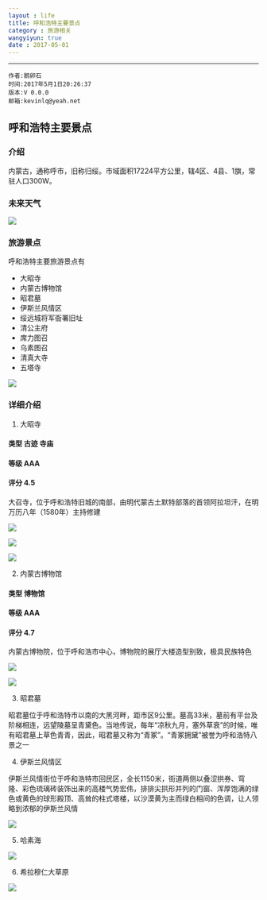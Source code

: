 ```yaml
---
layout : life
title: 呼和浩特主要景点
category : 旅游相关
wangyiyun: true
date : 2017-05-01
---
```


******

    作者:鹅卵石
    时间:2017年5月1日20:26:37
    版本:V 0.0.0
    邮箱:kevinlq@yeah.net

<!-- more -->

## 呼和浩特主要景点

### 介绍

内蒙古，通称呼市，旧称归绥。市域面积17224平方公里，辖4区、4县、1旗，常驻人口300W。

### 未来天气

![](/res/img/blog/旅游相关/20170501/10.png)

### 旅游景点

呼和浩特主要旅游景点有

* 大昭寺
* 内蒙古博物馆
* 昭君墓
* 伊斯兰风情区
* 绥远城将军衙署旧址
* 清公主府
* 席力图召
* 乌素图召
* 清真大寺
* 五塔寺

![](/res/img/blog/旅游相关/20170501/6.png)

### 详细介绍

1. 大昭寺

#### 类型 古迹 寺庙

#### 等级 AAA

#### 评分 4.5

大召寺，位于呼和浩特旧城的南部，由明代蒙古土默特部落的首领阿拉坦汗，在明万历八年（1580年）主持修建

![](/res/img/blog/旅游相关/20170501/3.png)

![](/res/img/blog/旅游相关/20170501/2.jpg)

![](/res/img/blog/旅游相关/20170501/1.jpg)


2. 内蒙古博物馆

#### 类型 博物馆

#### 等级 AAA

#### 评分 4.7

内蒙古博物院，位于呼和浩市中心，博物院的展厅大楼造型别致，极具民族特色

![](/res/img/blog/旅游相关/20170501/5.png)

![](/res/img/blog/旅游相关/20170501/4.jpg)

3. 昭君墓

昭君墓位于呼和浩特市以南的大黑河畔，距市区9公里。墓高33米，墓前有平台及阶梯相连，远望陵墓呈青黛色。当地传说，每年“凉秋九月，塞外草衰”的时候，唯有昭君墓上草色青青，因此，昭君墓又称为“青冢”。“青冢拥黛”被誉为呼和浩特八景之一

4. 伊斯兰风情区

伊斯兰风情街位于呼和浩特市回民区，全长1150米，街道两侧以叠涩拱券、穹隆、彩色琉璃砖装饰出来的高楼气势宏伟，排排尖拱形并列的门窗、浑厚饱满的绿色或黄色的球形殿顶、高耸的柱式塔楼，以沙漠黄为主而绿白相间的色调，让人领略到浓郁的伊斯兰风情

![](/res/img/blog/旅游相关/20170501/7.png)

5. 哈素海

![](/res/img/blog/旅游相关/20170501/8.png)

6. 希拉穆仁大草原

![](/res/img/blog/旅游相关/20170501/9.png)